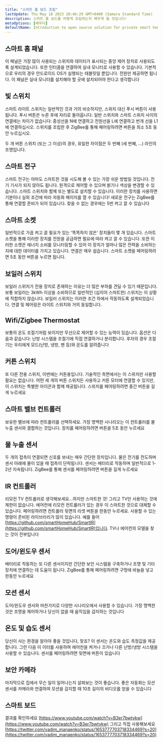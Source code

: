 ```yaml
---
title: "스마트 홈 보드 조립"
lastUpdate: Thu May 18 2023 10:46:29 GMT+0400 (Samara Standard Time)
description: 스마트 홈 보드를 어떻게 조립하는지 배우게 될 것입니다!
metaOptions: [배우다]
defaultName: Introduction to open source solution for private smart homes
---
```


<LessonImages imageClasses="mb" src="smart-home-intro/spring-school-2023-smart-stand-intro.gif" />

## 스마트 홈 패널 

이 패널은 가장 많이 사용되는 스위치와 데이터가 표시되는 중앙 제어 장치로 사용되도록 설계되었습니다. 또한 인터콤을 연결하여 실내 모니터로 사용할 수 있습니다. 기본적으로 우리의 경우 안드로이드 OS가 실행되는 태블릿일 뿐입니다. 전원만 제공하면 됩니다. 이 패널은 실내 모니터를 설치해야 할 곳에 설치되어야 한다고 생각합니다

<LessonVideo :videos="[{src: 'https://crustipfs.info/ipfs/QmcbdAJqbwHAQ3NeyWQUwSoS4drDexa3AEs7HXuM1BrUT1', type: 'webm'}]" cover="smart-home-intro/assembling-smart-home-board-1.png" />


## 빛 스위치

스마트 라이트 스위치는 일반적인 것과 거의 비슷하지만, 스위치 대신 푸시 버튼이 사용됩니다. 푸시 버튼은 누른 후에 자리로 돌아옵니다. 일반 스위치와 스마트 스위치 사이의 연결에는 차이가 없습니다: 중성선을 N에 연결하고 전원선을 L에 연결하고 번개 선을 L1에 연결하십시오. 스위치를 조립한 후 ZigBee를 통해 페어링하려면 버튼을 최소 5초 동안 누르십시오.

<LessonVideo :videos="[{src: 'https://crustipfs.info/ipfs/Qmb138DiQWWBgowMj2fC9kmiGYh9WEeytteSkqumWCv2LB', type: 'webm'}]" cover="smart-home-intro/assembling-smart-home-board-2.png" />

두 개 버튼 스위치 (또는 그 이상)의 경우, 유일한 차이점은 두 번째 (세 번째, ...) 라인의 조명입니다. 

<LessonVideo :videos="[{src: 'https://crustipfs.info/ipfs/QmZiStYZG4rmyNPXXmCXsVPm7witPpnNJMBzD8GtxedgPo', type: 'webm'}]" cover="smart-home-intro/assembling-smart-home-board-3.png" />

## 스마트 전구 

스마트 전구는 아마도 스마트한 것을 시도해 볼 수 있는 가장 쉬운 방법일 것입니다. 전기 기사가 되지 않아도 됩니다. 원격으로 제어할 수 있으며 밝기나 색상을 변경할 수 있습니다. 스마트 스위치와 함께 또는 별도로 설치할 수 있습니다. 이러한 장치를 사용하면 기분이나 실외 조건에 따라 자동화 페이지를 열 수 있습니다! 새로운 전구는 ZigBee를 통해 연결할 준비가 되어 있습니다. 찾을 수 없는 경우에는 5번 켜고 끌 수 있습니다


<LessonVideo :videos="[{src: 'https://crustipfs.info/ipfs/QmbiMHLJqnDpr1Whzvo6Y7zE33cQPuTs7furbt3JW2uiek', type: 'webm'}]" cover="smart-home-intro/assembling-smart-home-board-4.png" />

<LessonVideo :videos="[{src: 'https://crustipfs.info/ipfs/QmTzK4dY168HVgLvVBsRxR4M4vda55XC7pFhpW5kRexujQ', type: 'webm'}]" cover="smart-home-intro/assembling-smart-home-board-5.png" />

<LessonVideo :videos="[{src: 'https://crustipfs.info/ipfs/QmNZFpvVUavKc1Za9SeXqikrfySsfFHuVrkdzgbVB8um7T', type: 'webm'}]" cover="smart-home-intro/assembling-smart-home-board-6.png" />

## 스마트 소켓 

일반적으로 가끔 켜고 끌 필요가 있는 '똑똑하지 않은' 장치들이 몇 개 있습니다. 스마트 소켓을 통해 이러한 장치를 전원을 공급하면 필요에 따라 켜고 끌 수 있습니다. 또한 이러한 소켓은 에너지 소비를 모니터링할 수 있어 이 장치가 얼마나 많은 전력을 소비하는지에 대한 데이터를 가지고 있습니다. 연결은 매우 쉽습니다. 스마트 소켓을 페어링하려면 5초 동안 버튼을 누르면 됩니다.

<LessonVideo :videos="[{src: 'https://crustipfs.info/ipfs/QmRtmKXSv7csHLbKVuZkoA5Eb2zyTkEAbUxLYT6Qt1yxZH', type: 'webm'}]" cover="smart-home-intro/assembling-smart-home-board-7.png" />

## 보일러 스위치 

보일러 스위치가 전용 장치로 존재하는 이유는 더 많은 부하를 견딜 수 있기 때문입니다. 보통 보일러는 3kWh 이상을 소비하므로 일반적인 (심지어 스마트한) 스위치는 이 상황에 적합하지 않습니다. 보일러 스위치는 이러한 조건 하에서 작동하도록 설계되었습니다. 연결 및 페어링은 라이트 스위치와 거의 동일합니다.

<LessonVideo :videos="[{src: 'https://crustipfs.info/ipfs/QmNZyRtXXRYCrAQe6s6ZFJLXtUrH7SZHJC1Bt61kTrRX54', type: 'webm'}]" cover="smart-home-intro/assembling-smart-home-board-8.png" />

## Wifi/Zigbee Thermostat

보통의 온도 조절기처럼 보이지만 무선으로 제어할 수 있는 능력이 있습니다. 옵션은 다음과 같습니다: 난방 시스템을 조절기에 직접 연결하거나 분리합니다. 후자의 경우 조절기는 우리에게 모드(난방, 냉방, 팬 등)와 온도를 알려줍니다

<LessonVideo :videos="[{src: 'https://crustipfs.info/ipfs/QmRjxo9EGUvQiMm84xvXCL6LfrQJYza71vmFsa9Zpy7qmz', type: 'webm'}]" cover="smart-home-intro/assembling-smart-home-board-9.png" />

## 커튼 스위치

또 다른 전용 스위치, 이번에는 커튼용입니다. 기술적인 측면에서는 이 스위치만 사용할 필요는 없습니다. 어떤 세 개의 버튼 스위치든 사용하고 커튼 모터에 연결할 수 있지만, 이 스위치는 특별한 아이콘과 함께 제공됩니다. 스위치를 페어링하려면 중간 버튼을 길게 누르세요

<LessonVideo :videos="[{src: 'https://crustipfs.info/ipfs/QmRpEpZbyNkzby8Sk22Ymz59DbAcnty1B1osWc2kZr5FZ7', type: 'webm'}]" cover="smart-home-intro/assembling-smart-home-board-10.png" />

## 스마트 밸브 컨트롤러

보유한 밸브에 따라 컨트롤러를 선택하세요. 가장 명백한 시나리오는 이 컨트롤러를 물 누출 센서와 결합하는 것입니다. 장치를 페어링하려면 버튼을 5초 동안 누르세요

<LessonVideo :videos="[{src: 'https://crustipfs.info/ipfs/QmcjZcJ6P8Q5yUfSRx8R2mR4A7r2fi5bLs5uoUr3EAXLZs', type: 'webm'}]" cover="smart-home-intro/assembling-smart-home-board-11.png" />

## 물 누출 센서

두 개의 접촉이 연결되면 신호를 보내는 매우 간단한 장치입니다. 물은 전기를 전도하며 센서 아래에 물이 있을 때 접촉이 단락됩니다. 센서는 배터리로 작동하며 일반적으로 1-2년 지속됩니다. ZigBee를 통해 센서를 페어링하려면 버튼을 길게 누르세요 

<LessonVideo :videos="[{src: 'https://crustipfs.info/ipfs/QmbgetJK1E8qQMcnBVREutpy8tKfbesqaxXiebjzpoyrdV', type: 'webm'}]" cover="smart-home-intro/assembling-smart-home-board-12.png" />

## IR 컨트롤러

리모컨 TV 컨트롤러로 생각해보세요...하지만 스마트한 것! 그리고 TV만 사용하는 것에 제한이 없습니다. 에어컨에 리모컨 컨트롤러가 있는 경우 이 스마트한 것으로 대체할 수 있습니다. 페어링하려면 컨트롤러 뒷면의 리셋 버튼을 한동안 누르세요. 사용할 수 있는 명령이 준비된 라이브러리가 많이 있습니다. 예를 들어 [https://github.com/smartHomeHub/SmartIR](https://github.com/smartHomeHub/SmartIR)입니다. TV나 에어컨의 모델을 찾는 것이 전부입니다

<LessonVideo :videos="[{src: 'https://crustipfs.info/ipfs/QmVjj92fMLbA6QJ5QhnmiqBT1huD5b7xyfi3VadHFDYwtm', type: 'webm'}]" cover="smart-home-intro/assembling-smart-home-board-13.png" />

## 도어/윈도우 센서

배터리로 작동하는 또 다른 센서이지만 간단한 보안 시스템을 구축하거나 조명 및 기타 장치에 연결하는 데 도움이 됩니다. ZigBee를 통해 페어링하려면 구멍에 바늘을 넣고 한동안 누르세요

<LessonVideo :videos="[{src: 'https://crustipfs.info/ipfs/QmZyb66dKEqk9iCVKhaBk5ZKASi7dXdFSg2CBXY1fwuu5J', type: 'webm'}]" cover="smart-home-intro/assembling-smart-home-board-14.png" />

## 모션 센서
도어/윈도우 센서와 마찬가지로 다양한 시나리오에서 사용할 수 있습니다. 가장 명백한 것은 조명을 제어하거나 당신이 없을 때 움직임을 감지하는 것입니다

<LessonVideo :videos="[{src: 'https://crustipfs.info/ipfs/QmUA7TLg12pkhkbdGH6fwNDasU1kiyLHBJSutA2YG71Mka', type: 'webm'}]" cover="smart-home-intro/assembling-smart-home-board-15.png" />


## 온도 및 습도 센서

당신이 사는 환경을 알아야 좋을 것입니다, 맞죠? 이 센서는 온도와 습도 측정값을 제공합니다. 그런 다음 이 이터를 사용하여 에어컨을 켜거나 끄거나 다른 난방/냉방 시스템을 사용할 수 있습니다. 센서를 페어링하려면 뒷면에 버튼이 있습니다 

<LessonVideo :videos="[{src: 'https://crustipfs.info/ipfs/QmayYFowfJVwQBVxPUSvi5inedqKzhyRZXp8fBUUayJnqH', type: 'webm'}]" cover="smart-home-intro/assembling-smart-home-board-16.png" />

## 보안 카메라

마지막으로 집에서 무슨 일이 일어나는지 살펴보는 것이 좋습니다. 좋은 자동화는 모션 센서를 카메라와 연결하여 모션을 감지할 때 10초 길이의 비디오를 얻을 수 있습니다 

<LessonVideo :videos="[{src: 'https://crustipfs.info/ipfs/QmX8nnDCgTx2kuwfAGv6B4orkEg4w6phtJtxSp44HfdD9T', type: 'webm'}]" cover="smart-home-intro/assembling-smart-home-board-17.png"  />


## 스마트 보드 
결과를 확인하세요 [https://www.youtube.com/watch?v=B3er7bwtvkw](https://www.youtube.com/watch?v=B3er7bwtvkw)
그리고 직접 사용해보세요 [https://twitter.com/vadim_manaenko/status/1653777703718334469?s=20](https://twitter.com/vadim_manaenko/status/1653777703718334469?s=20)


